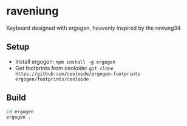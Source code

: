 # raveniung

Keyboard designed with ergogen, heavenly inspired by the reviung34

## Setup

* Install ergogen: `npm install -g ergogen`
* Get footprints from ceoloide: `git clone https://github.com/ceoloide/ergogen-footprints ergogen/footprints/ceoloide`

## Build

```bash
cd ergogen
ergogen .
```
